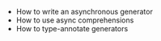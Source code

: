 - How to write an asynchronous generator
- How to use async comprehensions
- How to type-annotate generators
